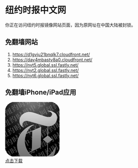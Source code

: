 <h1>纽约时报中文网</h1>
<p>你正在访问纽约时报镜像网站页面，因为原网址在中国大陆被封锁。</p>
<h2>免翻墙网站</h2>
<ol>
<li><a href="https://d1gvju21bnqlk7.cloudfront.net/" target="1">https://d1gvju21bnqlk7.cloudfront.net/</a></li>
<li><a href="https://dav4mbastv8a0.cloudfront.net/" target="2">https://dav4mbastv8a0.cloudfront.net/</a></li>
<li><a href="https://nyt5.global.ssl.fastly.net/" target="3">https://nyt5.global.ssl.fastly.net/</a></li>
<li><a href="https://nyt2.global.ssl.fastly.net/" target="4">https://nyt2.global.ssl.fastly.net/</a></li>
<li><a href="https://nyt6.global.ssl.fastly.net/" target="5">https://nyt6.global.ssl.fastly.net/</a></li>
</ol>
<h2>免翻墙iPhone/iPad应用</h2>
<p>
	<a href="https://itunes.apple.com/cn/app/niu-yue-shi-bao-zhong-wen-wang/id807498298?mt=8">
		<img src="icon175x175.jpeg" />
		<br/>点击下载
	</a>
</p>